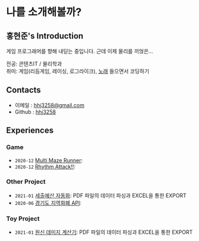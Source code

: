 # **나를 소개해볼까?**

## 홍현준's Introduction

게임 프로그래머를 향해 내딛는 중입니다. 근데 이제 물리를 끼얹은...

전공: 콘텐츠IT / 물리학과   
취미: 게임(리듬게임, 레이싱, 로그라이크), [노래](https://www.youtube.com/watch?v=nxKfi-6EtmY) 들으면서 코딩하기


## Contacts

- 이메일 : hhj3258@gmail.com
- Github : [hhj3258](https://github.com/hhj3258)

## Experiences

### Game

- `2020-12` [Multi Maze Runner](https://github.com/hhj3258/UE4_MultiMazeRunner): 
- `2020-12` [Rhythm Attack!!](https://github.com/hhj3258/Unity_RhythmAttack): 

### Other Project

- `2021-01` [세출예산 자동화](https://github.com/hhj3258/ExpenditureBudgets_AutomationProgram): PDF 파일의 데이터 파싱과 EXCEL을 통한 EXPORT
- `2020-06` [경기도 지역화폐 API](https://github.com/hhj3258/JAVA_Gyeonggi-do_LocalCurrency_API_Table-Map): 

### Toy Project

- `2021-01` [원신 데미지 계산기](https://github.com/hhj3258/Genshin_DamageFormulaCalculator): PDF 파일의 데이터 파싱과 EXCEL을 통한 EXPORT


